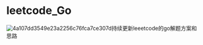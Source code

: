 # leetcode_Go
![4a107dd3549e23a2256c76fca7ce307d](https://tva1.sinaimg.cn/large/00831rSTgy1gdemdudz1dj30u00bbq36.jpg)持续更新leeetcode的go解题方案和思路

